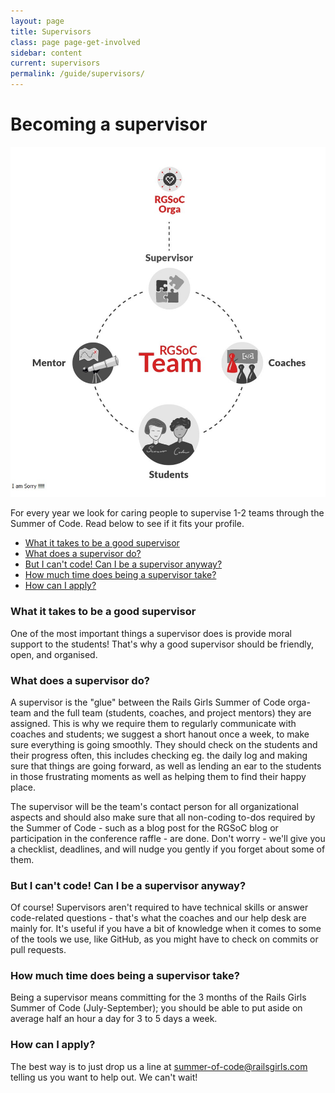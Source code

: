 ```yaml
---
layout: page
title: Supervisors
class: page page-get-involved
sidebar: content
current: supervisors
permalink: /guide/supervisors/
---
```


<h1>Becoming a supervisor</h1>

<p><div class="resize-whitespace">
<img src="/img/guides/team_structure.jpg">
</div>
</p>


<p>For every year we look for caring people to supervise 1-2 teams through the Summer of Code. Read below to see if it fits your profile. 

<ul>
<li><a href="#what-it-takes">What it takes to be a good supervisor</a></li>
<li><a href="#what">What does a supervisor do?</a></li>
<li><a href="#code">But I can't code! Can I be a supervisor anyway?</a></li>
<li><a href="#time">How much time does being a supervisor take?</a></li>
<li><a href="#apply">How can I apply?</a></li>
</ul>

<h3 id="what-it-takes">What it takes to be a good supervisor</h3>

<p>One of the most important things a supervisor does is provide moral support to the students! That's why a good supervisor should be friendly, open, and organised.</p>

<h3 id="what">What does a supervisor do?</h3>

<p>A supervisor is the "glue" between the Rails Girls Summer of Code orga-team and the full team (students, coaches, and project mentors) they are assigned. This is why we require them to regularly communicate with coaches and students; we suggest a short hanout once a week, to make sure everything is going smoothly. They should check on the students and their progress often, this includes checking eg. the daily log and making sure that things are going forward, as well as lending an ear to the students in those frustrating moments as well as helping them to find their happy place.</p>

<p>The supervisor will be the team's contact person for all organizational aspects and should also make sure that all non-coding to-dos required by the Summer of Code - such as a blog post for the RGSoC blog or participation in the conference raffle - are done. Don't worry - we'll give you a checklist, deadlines, and will nudge you gently if you forget about some of them.</p>

<h3 id="code">But I can't code! Can I be a supervisor anyway?</h3>

<p>Of course! Supervisors aren't required to have technical skills or answer code-related questions - that's what the coaches and our help desk are mainly for. It's useful if you have a bit of knowledge when it comes to some of the tools we use, like GitHub, as you might have to check on commits or pull requests.</p>

<h3 id="time">How much time does being a supervisor take?</h3>

<p>Being a supervisor means committing for the 3 months of the Rails Girls Summer of Code (July-September); you should be able to put aside on average half an hour a day for 3 to 5 days a week.</p>

<h3 id="apply">How can I apply?</h3>

<p>The best way is to just drop us a line at <a href="mailto:summer-of-code@railsgirls.com">summer-of-code@railsgirls.com</a> telling us you want to help out. We can't wait!</p>